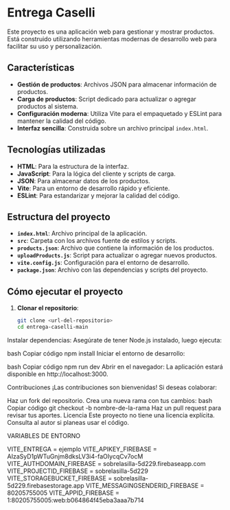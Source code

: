 # Entrega Caselli

Este proyecto es una aplicación web para gestionar y mostrar productos. Está construido utilizando herramientas modernas de desarrollo web para facilitar su uso y personalización.

## Características

- **Gestión de productos**: Archivos JSON para almacenar información de productos.
- **Carga de productos**: Script dedicado para actualizar o agregar productos al sistema.
- **Configuración moderna**: Utiliza Vite para el empaquetado y ESLint para mantener la calidad del código.
- **Interfaz sencilla**: Construida sobre un archivo principal `index.html`.

## Tecnologías utilizadas

- **HTML**: Para la estructura de la interfaz.
- **JavaScript**: Para la lógica del cliente y scripts de carga.
- **JSON**: Para almacenar datos de los productos.
- **Vite**: Para un entorno de desarrollo rápido y eficiente.
- **ESLint**: Para estandarizar y mejorar la calidad del código.

## Estructura del proyecto

- **`index.html`**: Archivo principal de la aplicación.
- **`src`**: Carpeta con los archivos fuente de estilos y scripts.
- **`products.json`**: Archivo que contiene la información de los productos.
- **`uploadProducts.js`**: Script para actualizar o agregar nuevos productos.
- **`vite.config.js`**: Configuración para el entorno de desarrollo.
- **`package.json`**: Archivo con las dependencias y scripts del proyecto.

## Cómo ejecutar el proyecto

1. **Clonar el repositorio**:
   ```bash
   git clone <url-del-repositorio>
   cd entrega-caselli-main
Instalar dependencias: Asegúrate de tener Node.js instalado, luego ejecuta:

bash
Copiar código
npm install
Iniciar el entorno de desarrollo:

bash
Copiar código
npm run dev
Abrir en el navegador: La aplicación estará disponible en http://localhost:3000.

Contribuciones
¡Las contribuciones son bienvenidas! Si deseas colaborar:

Haz un fork del repositorio.
Crea una nueva rama con tus cambios:
bash
Copiar código
git checkout -b nombre-de-la-rama
Haz un pull request para revisar tus aportes.
Licencia
Este proyecto no tiene una licencia explícita. Consulta al autor si planeas usar el código.

VARIABLES DE ENTORNO

VITE_ENTREGA = ejemplo
VITE_APIKEY_FIREBASE = AIzaSyD1pWTuGnjm8dksLV3i4-faOIycqCv7ocM
VITE_AUTHDOMAIN_FIREBASE = sobrelasilla-5d229.firebaseapp.com
VITE_PROJECTID_FIREBASE = sobrelasilla-5d229
VITE_STORAGEBUCKET_FIREBASE = sobrelasilla-5d229.firebasestorage.app
VITE_MESSAGINGSENDERID_FIREBASE = 80205755005
VITE_APPID_FIREBASE = 1:80205755005:web:b064864f45eba3aaa7b714